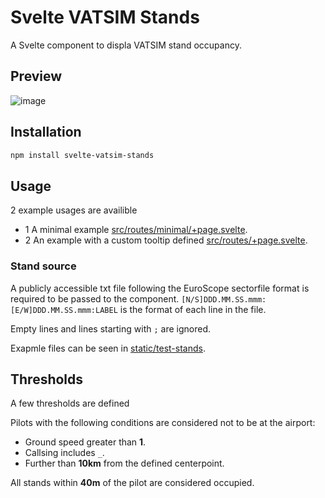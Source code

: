 # Svelte VATSIM Stands

A Svelte component to displa VATSIM stand occupancy.

## Preview

![image](https://github.com/user-attachments/assets/b4287ed3-15c3-4100-ba5a-f4970b9816e9)

## Installation

```bash
npm install svelte-vatsim-stands
```

## Usage

2 example usages are availible

- 1 A minimal example [src/routes/minimal/+page.svelte](src/routes/minimal/+page.svelte).
- 2 An example with a custom tooltip defined [src/routes/+page.svelte](src/routes/+page.svelte).

### Stand source

A publicly accessible txt file following the EuroScope sectorfile format is required to be passed to the component.
`[N/S]DDD.MM.SS.mmm:[E/W]DDD.MM.SS.mmm:LABEL` is the format of each line in the file.

Empty lines and lines starting with `;` are ignored.

Exapmle files can be seen in [static/test-stands](static/test-stands).

## Thresholds

A few thresholds are defined

Pilots with the following conditions are considered not to be at the airport:

- Ground speed greater than **1**.
- Callsing includes `_`.
- Further than **10km** from the defined centerpoint.

All stands within **40m** of the pilot are considered occupied.
